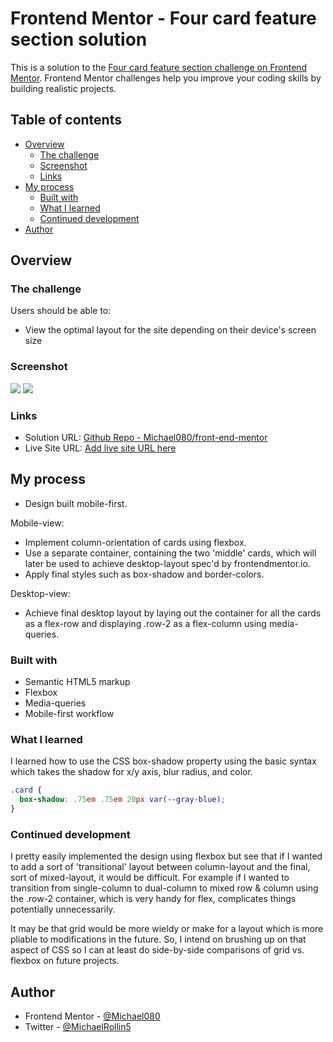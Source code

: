 # Frontend Mentor - Four card feature section solution

This is a solution to the [Four card feature section challenge on Frontend Mentor](https://www.frontendmentor.io/challenges/four-card-feature-section-weK1eFYK). Frontend Mentor challenges help you improve your coding skills by building realistic projects. 

## Table of contents

- [Overview](#overview)
  - [The challenge](#the-challenge)
  - [Screenshot](#screenshot)
  - [Links](#links)
- [My process](#my-process)
  - [Built with](#built-with)
  - [What I learned](#what-i-learned)
  - [Continued development](#continued-development)
- [Author](#author)

## Overview

### The challenge

Users should be able to:

- View the optimal layout for the site depending on their device's screen size

### Screenshot

![](./images/screenshot_mobile-view_375px.png)
![](./images/screenshot_desktop-view_1440px.png)

### Links

- Solution URL: [Github Repo - Michael080/front-end-mentor](https://github.com/Michael080/front-end-mentor/tree/main/newbie/5_four-card-feature-section)
- Live Site URL: [Add live site URL here](https://your-live-site-url.com)

## My process

- Design built mobile-first.

Mobile-view:
- Implement column-orientation of cards using flexbox.
- Use a separate container, containing the two 'middle' cards, which will later be used to achieve desktop-layout spec'd by frontendmentor.io.
- Apply final styles such as box-shadow and border-colors.

Desktop-view:
- Achieve final desktop layout by laying out the container for all the cards as a flex-row and displaying .row-2 as a flex-column using media-queries.

### Built with

- Semantic HTML5 markup
- Flexbox
- Media-queries
- Mobile-first workflow

### What I learned

I learned how to use the CSS box-shadow property using the basic syntax which takes the shadow for x/y axis, blur radius, and color.

```css
.card {
  box-shadow: .75em .75em 20px var(--gray-blue);
}
```

### Continued development

I pretty easily implemented the design using flexbox but see that if I wanted to add a sort of 'transitional' layout between column-layout and the final, sort of mixed-layout, it would be difficult. For example if I wanted to transition from single-column to dual-column to mixed row & column using the .row-2 container, which is very handy for flex, complicates things potentially unnecessarily. 

It may be that grid would be more wieldy or make for a layout which is more pliable to modifications in the future. So, I intend on brushing up on that aspect of CSS so I can at least do side-by-side comparisons of grid vs. flexbox on future projects.

## Author

- Frontend Mentor - [@Michael080](https://www.frontendmentor.io/profile/Michael080)
- Twitter - [@MichaelRollin5](https://www.twitter.com/MichaelRollin5)